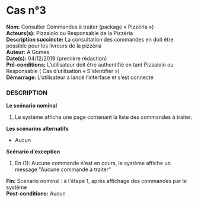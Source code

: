 # Cas  n°3

**Nom:** Consulter Commandes à traiter (package « Pizzéria »)<br>
**Acteurs(s):** Pizzaiolo ou Responsable de la Pizzéria<br>
**Description succincte:** La consultation des commandes en doit être possible pour les livreurs de la pizzéria<br>
**Auteur:** A Gomes<br>
**Date(s):** 04/12/2019 (première rédaction)<br>
**Pré-conditions:** L’utilisateur doit être authentifié en tant Pizzaiolo ou Responsable ( Cas d’utilisation « S’identifier »)<br>
**Démarrage:** L’utilisateur a lancé l’interface et s’est connecté<br>

### **DESCRIPTION**

**Le scénario nominal**<br>
1.	Le système affiche une page contenant la liste des commandes à traiter.

**Les scénarios alternatifs**<br>
- Aucun 

**Scénario d'exception**<br>
1. En (1): Aucune commande n'est en cours, le système affiche un message "Aucune commande à traiter"

**Fin:** Scenario nominal : à l'étape 1, après affichage des commandes par le système<br>
**Post-conditions:** Aucun


